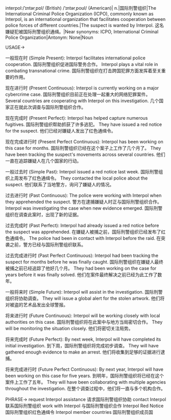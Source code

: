 interpol:/ˈɪntərˌpɒl/ (British) /ˈɪntərˌpoʊl/ (American)| n.|国际刑警组织|The International Criminal Police Organization (ICPO), commonly known as Interpol, is an international organization that facilitates cooperation between police forces of different countries.|The suspect is wanted by Interpol.  这名嫌疑犯被国际刑警组织通缉。|Near synonyms: ICPO, International Criminal Police Organization|Antonym: None|Noun

USAGE->

一般现在时 (Simple Present):
Interpol facilitates international police cooperation. 国际刑警组织促进国际警务合作。
Interpol plays a vital role in combating transnational crime. 国际刑警组织在打击跨国犯罪方面发挥着至关重要的作用。


现在进行时 (Present Continuous):
Interpol is currently working on a major cybercrime case. 国际刑警组织目前正在处理一起重大的网络犯罪案件。
Several countries are cooperating with Interpol on this investigation.  几个国家正在就此次调查与国际刑警组织合作。


现在完成时 (Present Perfect):
Interpol has helped capture numerous fugitives. 国际刑警组织帮助抓获了许多逃犯。
They have issued a red notice for the suspect. 他们已经对嫌疑人发出了红色通缉令。


现在完成进行时 (Present Perfect Continuous):
Interpol has been working on this case for months. 国际刑警组织已经在这个案子上工作了几个月了。
They have been tracking the suspect's movements across several countries. 他们一直在追踪嫌疑人在几个国家的行动。


一般过去时 (Simple Past):
Interpol issued a red notice last week. 国际刑警组织上周发布了红色通缉令。
They contacted the local police about the suspect. 他们联系了当地警方，询问了嫌疑人的情况。


过去进行时 (Past Continuous):
The police were working with Interpol when they apprehended the suspect. 警方在逮捕嫌疑人时正与国际刑警组织合作。
Interpol was investigating the case when new evidence emerged. 国际刑警组织在调查此案时，出现了新的证据。


过去完成时 (Past Perfect):
Interpol had already issued a red notice before the suspect was apprehended. 在嫌疑人被捕之前，国际刑警组织已经发布了红色通缉令。
The police had been in contact with Interpol before the raid. 在突袭之前，警方已经与国际刑警组织联系。


过去完成进行时 (Past Perfect Continuous):
Interpol had been tracking the suspect for months before he was finally caught. 国际刑警组织在嫌疑人最终被捕之前已经追踪了他好几个月。
They had been working on the case for years before it was finally solved. 他们在案件最终解决之前已经为此工作了数年。


一般将来时 (Simple Future):
Interpol will assist in the investigation. 国际刑警组织将协助调查。
They will issue a global alert for the stolen artwork. 他们将对被盗的艺术品发出全球警报。


将来进行时 (Future Continuous):
Interpol will be working closely with local authorities on this case. 国际刑警组织将在此案中与地方当局密切合作。
They will be monitoring the situation closely. 他们将密切关注局势。


将来完成时 (Future Perfect):
By next week, Interpol will have completed its initial investigation. 到下周，国际刑警组织将完成初步调查。
They will have gathered enough evidence to make an arrest. 他们将收集到足够的证据进行逮捕。


将来完成进行时 (Future Perfect Continuous):
By next year, Interpol will have been working on this case for five years. 到明年，国际刑警组织将已经在这个案件上工作了五年。
They will have been collaborating with multiple agencies throughout the investigation. 在整个调查过程中，他们将一直与多个机构合作。


PHRASE->
request Interpol assistance 请求国际刑警组织协助
contact Interpol 联系国际刑警组织
work with Interpol 与国际刑警组织合作
Interpol Red Notice 国际刑警组织红色通缉令
Interpol member countries 国际刑警组织成员国
